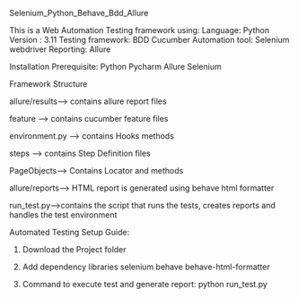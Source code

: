 Selenium_Python_Behave_Bdd_Allure


This is a Web Automation Testing framework using:
Language: Python
Version : 3.11
Testing framework: BDD Cucumber
Automation tool: Selenium webdriver
Reporting: Allure



Installation Prerequisite:
Python
Pycharm
Allure
Selenium



Framework Structure

allure/results--> contains allure report files

feature --> contains cucumber feature files

environment.py --> contains Hooks methods

steps --> contains Step Definition files

PageObjects--> Contains Locator and methods

allure/reports--> HTML report is generated using behave html formatter

run_test.py-->contains the script that runs the tests, creates reports and handles the test environment




Automated Testing Setup Guide:
1. Download the Project folder

2. Add dependency libraries
    selenium
    behave
    behave-html-formatter

3. Command to execute test and generate report:
    python run_test.py      

   



